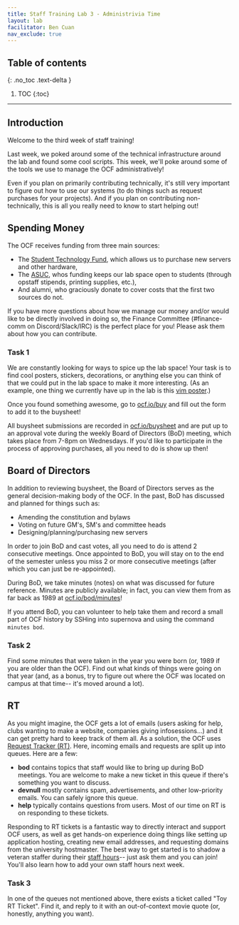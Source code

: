 ```yaml
---
title: Staff Training Lab 3 - Administrivia Time
layout: lab
facilitator: Ben Cuan
nav_exclude: true
---
```


## Table of contents
{: .no_toc .text-delta }

1. TOC
{:toc}

---


## Introduction

Welcome to the third week of staff training!

Last week, we poked around some of the technical infrastructure around the lab and found some cool scripts. This week, we'll poke around some of the tools we use to manage the OCF administratively!

Even if you plan on primarily contributing technically, it's still very important to figure out how to use our systems (to do things such as request purchases for your projects). And if you plan on contributing non-technically, this is all you really need to know to start helping out!

## Spending Money

The OCF receives funding from three main sources:
* The [Student Technology Fund](https://techfund.berkeley.edu/), which allows us to purchase new servers and other hardware,
* The [ASUC](https://lead.berkeley.edu/manage-your-organization/fund-your-org/), whos funding keeps our lab space open to students (through opstaff stipends, printing supplies, etc.),
* And alumni, who graciously donate to cover costs that the first two sources do not.

If you have more questions about how we manage our money and/or would like to be directly involved in doing so, the Finance Committee (#finance-comm on Discord/Slack/IRC) is the perfect place for you! Please ask them about how you can contribute.

### Task 1

We are constantly looking for ways to spice up the lab space! Your task is to find cool posters, stickers, decorations, or anything else you can think of that we could put in the lab space to make it more interesting. (As an example, one thing we currently have up in the lab is this [vim poster](https://medium.com/usevim/vim-cheat-sheet-poster-2-0-2c5cba12f2a6).)

Once you found something awesome, go to [ocf.io/buy](https://ocf.io/buy) and fill out the form to add it to the buysheet!

All buysheet submissions are recorded in [ocf.io/buysheet](https://ocf.io/buysheet) and are put up to an approval vote during the weekly Board of Directors (BoD) meeting, which takes place from 7-8pm on Wednesdays. If you'd like to participate in the process of approving purchases, all you need to do is show up then! 

## Board of Directors

In addition to reviewing buysheet, the Board of Directors serves as the general decision-making body of the OCF. In the past, BoD has discussed and planned for things such as:
* Amending the constitution and bylaws
* Voting on future GM's, SM's and committee heads
* Designing/planning/purchasing new servers

In order to join BoD and cast votes, all you need to do is attend 2 consecutive meetings. Once appointed to BoD, you will stay on to the end of the semester unless you miss 2 or more consecutive meetings (after which you can just be re-appointed).

During BoD, we take minutes (notes) on what was discussed for future reference. Minutes are publicly available; in fact, you can view them from as far back as 1989 at [ocf.io/bod/minutes](https://ocf.io/bod/minutes)!

If you attend BoD, you can volunteer to help take them and record a small part of OCF history by SSHing into supernova and using the command `minutes bod`.

### Task 2

Find some minutes that were taken in the year you were born (or, 1989 if you are older than the OCF). Find out what kinds of things were going on that year (and, as a bonus, try to figure out where the OCF was located on campus at that time-- it's moved around a lot).

## RT

As you might imagine, the OCF gets a lot of emails (users asking for help, clubs wanting to make a website, companies giving infosessions...) and it can get pretty hard to keep track of them all. As a solution, the OCF uses [Request Tracker (RT)](rt.ocf.io). Here, incoming emails and requests are split up into queues. Here are a few:
* **bod** contains topics that staff would like to bring up during BoD meetings. You are welcome to make a new ticket in this queue if there's something you want to discuss.
* **devnull** mostly contains spam, advertisements, and other low-priority emails. You can safely ignore this queue.
* **help** typically contains questions from users. Most of our time on RT is on responding to these tickets.

Responding to RT tickets is a fantastic way to directly interact and support OCF users, as well as get hands-on experience doing things like setting up application hosting, creating new email addresses, and requesting domains from the university hostmaster. The best way to get started is to shadow a veteran staffer during their [staff hours](https://ocf.io/staff-hours)-- just ask them and you can join! You'll also learn how to add your own staff hours next week.

### Task 3

In one of the queues not mentioned above, there exists a ticket called "Toy RT Ticket". Find it, and reply to it with an out-of-context movie quote (or, honestly, anything you want).
